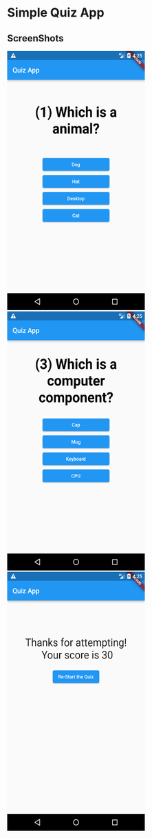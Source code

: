 # Simple Quiz App

## ScreenShots

<img src="https://github.com/ChitranjanKumar78/Simple_Quiz_App/blob/master/assets/Screenshot_1641552926.png" height="600" width="320">

<img src="https://github.com/ChitranjanKumar78/Simple_Quiz_App/blob/master/assets/Screenshot_1641552933.png" height="600" width="320">

<img src="https://github.com/ChitranjanKumar78/Simple_Quiz_App/blob/master/assets/Screenshot_1641552939.png" height="600" width="320">
